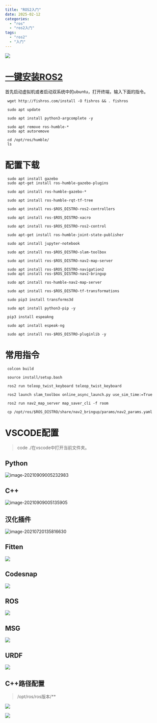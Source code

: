 ```yaml
---
title: "ROS2入门"
date: 2025-02-12
categories: 
  - "ros"
  - "ros2入门"
tags: 
  - "ros2"
  - "入门"
---
```


![](images/20250212120950032.png)

# [一键安装ROS2](https://fishros.com/d2lros2/#/humble/chapt1/get_started/3.%E5%8A%A8%E6%89%8B%E5%AE%89%E8%A3%85ROS2?id=_1%e4%b8%80%e9%94%ae%e5%ae%89%e8%a3%85ros2)

首先启动虚拟机或者启动双系统中的ubuntu，打开终端，输入下面的指令。

```
 wget http://fishros.com/install -O fishros && . fishros
```

```
 sudo apt update
```

```
 sudo apt install python3-argcomplete -y
```

```
 sudo apt remove ros-humble-*
 sudo apt autoremove
```

```
 cd /opt/ros/humble/
 ls
```

# 配置下载

```
 sudo apt install gazebo
 sudo apt-get install ros-humble-gazebo-plugins
```

```
 sudo apt install ros-humble-gazebo-*
```

```
 sudo apt install ros-humble-rqt-tf-tree
```

```
 sudo apt install ros-$ROS_DISTRO-ros2-controllers
```

```
 sudo apt install ros-$ROS_DISTRO-xacro
```

```
 sudo apt install ros-$ROS_DISTRO-ros2-control
```

```
 sudo apt-get install ros-humble-joint-state-publisher
```

```
 sudo apt install jupyter-notebook
```

```
 sudo apt install ros-$ROS_DISTRO-slam-toolbox
```

```
 sudo apt install ros-$ROS_DISTRO-nav2-map-server
```

```
 sudo apt install ros-$ROS_DISTRO-navigation2
 sudo apt install ros-$ROS_DISTRO-nav2-bringup
```

```
 sudo apt install ros-humble-nav2-map-server
```

```
 sudo apt install ros-$ROS_DISTRO-tf-transformations
```

```
 sudo pip3 install transforms3d
```

```
 sudo apt install python3-pip -y
```

```
 pip3 install espeakng
```

```
 sudo apt install espeak-ng
```

```
 sudo apt install ros-$ROS_DISTRO-pluginlib -y
```

# 常用指令

```
 colcon build
```

```
 source install/setup.bash
```

```
 ros2 run teleop_twist_keyboard teleop_twist_keyboard
```

```
 ros2 launch slam_toolbox online_async_launch.py use_sim_time:=True
```

```
 ros2 run nav2_map_server map_saver_cli -f room
```

```
 cp /opt/ros/$ROS_DISTRO/share/nav2_bringup/params/nav2_params.yaml
```

# VSCODE配置

> code ./在vscode中打开当前文件夹。

## **Python**

![image-20210909005232983](images/image-20210909005232983.png)

## **C++**

![image-20210909005135905](images/image-20210909005135905.png)

## 汉化插件

![image-20210720135816630](images/image-20210720135816630.png)

## Fitten

![](images/屏幕截图-2024-12-25-105802.png)

## Codesnap

![](images/屏幕截图-2024-12-25-110240-e1735199422463.png)

## ROS

![](images/屏幕截图-2024-12-25-110453.png)

## MSG

![](images/屏幕截图-2024-12-25-110806-e1735199461593.png)

## URDF

![](images/屏幕截图-2024-12-25-110907-e1735199474971.png)

## C++路径配置

> /opt/ros/ros版本/\*\*

![](images/屏幕截图-2024-12-25-111624.png)

![](images/屏幕截图-2024-12-25-111707-e1735097036643.png)
